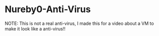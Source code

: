 # Nureby0-Anti-Virus
NOTE: This is not a real anti-virus, I made this for a video about a VM to make it look like a anti-virus!!
